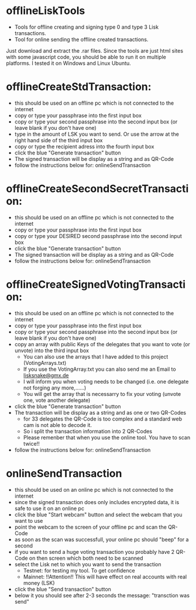 # offlineLiskTools
- Tools for offline creating and signing type 0 and type 3 Lisk transactions. 
- Tool for online sending the offline created transactions.

Just download and extract the .rar files. Since the tools are just html sites with some javascript code, you should be able to run it on multiple platforms. I tested it on Windows and Linux Ubuntu.

# offlineCreateStdTransaction:
- this should be used on an offline pc which is not connected to the internet
- copy or type your passphrase into the first input box
- copy or type your second passphrase into the second input box (or leave blank if you don't have one)
- type in the amount of LSK you want to send. Or use the arrow at the right hand side of the third input box
- copy or type the recipient adress into the fourth input box
- click the blue "Generate transaction" button
- The signed transaction will be display as a string and as QR-Code
- follow the instructions below for: onlineSendTransaction

# offlineCreateSecondSecretTransaction:
- this should be used on an offline pc which is not connected to the internet
- copy or type your passphrase into the first input box
- copy or type your DESIRED second passphrase into the second input box
- click the blue "Generate transaction" button
- The signed transaction will be display as a string and as QR-Code
- follow the instructions below for: onlineSendTransaction

# offlineCreateSignedVotingTransaction:
- this should be used on an offline pc which is not connected to the internet
- copy or type your passphrase into the first input box
- copy or type your second passphrase into the second input box (or leave blank if you don't have one)
- copy an array with public Keys of the delegates that you want to vote (or unvote) into the third input box
  - You can also use the arrays that I have added to this project (VotingArrays.txt)
   - If you use the VotingArray.txt you can also send me an Email to lisksnake@gmx.de
   - I will inform you when voting needs to be changed (i.e. one delegate not forging any more,......)
   - You will get the array that is necessarry to fix your voting (unvote one, vote another delegate)
- click the blue "Generate transaction" button
- The transaction will be display as a string and as one or two QR-Codes
  - for 33 delegates the QR-Code is too complex and a standard web cam is not able to decode it.
  - So i split the transaction information into 2 QR-Codes
  - Please remenber that when you use the online tool. You have to scan twice!!
- follow the instructions below for: onlineSendTransaction

# onlineSendTransaction
- this should be used on an online pc which is not connected to the internet
- since the signed transaction does only includes encrypted data, it is safe to use it on an online pc 
- click the blue "Start webcam" button and select the webcam that you want to use
- point the webcam to the screen of your offline pc and scan the QR-Code
- as soon as the scan was successfull, your online pc should "beep" for a second
- if you want to send a huge voting transaction you probably have 2 QR-Code on then screen which both need to be scanned
- select the Lisk net to which you want to send the transaction
  - Testnet: for testing my tool. To get confidence
  - Mainnet: !!Attention!! This will have effect on real accounts with real money (LSK)
- click the blue "Send transaction" button
- below it you should see after 2-3 seconds the message: "transction was send"
